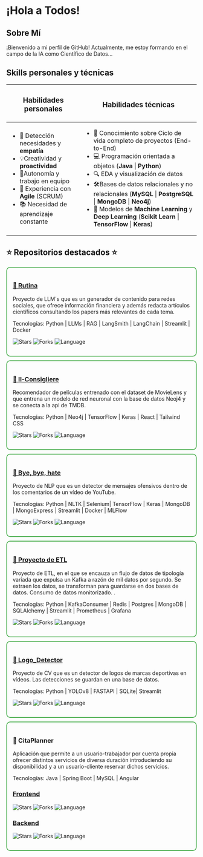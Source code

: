 # ¡Hola a Todos! 
## Sobre Mí
¡Bienvenido a mi perfil de GitHub! 
Actualmente, me estoy formando en el campo de la IA como Científico de Datos...

## Skills personales y técnicas

<table>
  <thead>
    <tr>
      <th><h3>Habilidades personales</h3></th>
      <th><h3>Habilidades técnicas</h3></th>
    </tr>
  </thead>
  <tbody>
    <tr>
      <td>
        <ul>
          <li>🤝 Detección necesidades y <strong>empatía</strong></li>
          <li>💡Creatividad y <strong>proactividad</strong></li>
          <li>🎯Autonomía y trabajo en equipo</li>
          <li>🔄 Experiencia con <strong>Agile</strong> (SCRUM)</li>
          <li>📚 Necesidad de aprendizaje constante</li>
        </ul>
      </td>
      <td>
        <ul>
          <li>🔄 Conocimiento sobre Ciclo de vida completo de proyectos (End-to-End)</li>
          <li>💻 Programación orientada a objetos (<strong>Java</strong> | <strong>Python</strong>)</li>
          <li>🔍 EDA y visualización de datos</li>
          <li>🛠️Bases de datos relacionales y no relacionales (<strong>MySQL</strong> | <strong>PostgreSQL</strong> | <strong>MongoDB</strong> | <strong>Neo4j</strong>)</li>
          <li>🤖 Modelos de <strong>Machine Learning</strong> y <strong>Deep Learning</strong> (<strong>Scikit Learn</strong> | <strong>TensorFlow</strong> | <strong>Keras</strong>)</li>
        </ul>
      </td>
    </tr>
  </tbody>
</table>


## ⭐ Repositorios destacados ⭐

<div style="border: 2px solid #4caf50; border-radius: 10px; padding: 15px; margin-bottom: 10px;">
  <h3><a href="https://github.com/angelsc75/rutina">🌟 Rutina</a></h3>
  <p>Proyecto de LLM´s que es un generador de contenido para redes sociales, que ofrece información financiera y además redacta artículos científicos consultando los papers más relevantes de cada tema.</p>
  <p>Tecnologías: Python | LLMs | RAG | LangSmith | LangChain | Streamlit | Docker  </p>
  <p>
    <img src="https://img.shields.io/github/stars/angelsc75/Rutina?style=social" alt="Stars">
    <img src="https://img.shields.io/github/forks/angelsc75/Rutina?style=social" alt="Forks">
    <img src="https://img.shields.io/github/languages/top/angelsc75/Rutina" alt="Language">
  </p>
</div>

<div style="border: 2px solid #4caf50; border-radius: 10px; padding: 15px; margin-bottom: 10px;">
  <h3><a href="https://github.com/angelsc75/Il-Consigliere">🌟 Il-Consigliere</a></h3>
  <p>Recomendador de películas entrenado con el dataset de MovieLens y que entrena un modelo de red neuronal con la base de datos Neoj4 y se conecta a la api de TMDB.</p>
  <p>Tecnologías: Python | Neo4j | TensorFlow | Keras | React | Tailwind CSS  </p>
  <p>
    <img src="https://img.shields.io/github/stars/angelsc75/Il-Consigliere?style=social" alt="Stars">
    <img src="https://img.shields.io/github/forks/angelsc75/Il-Consigliere?style=social" alt="Forks">
    <img src="https://img.shields.io/github/languages/top/angelsc75/Il-Consigliere" alt="Language">
  </p>
</div>

<div style="border: 2px solid #4caf50; border-radius: 10px; padding: 15px; margin-bottom: 10px;">
  <h3><a href="https://github.com/angelsc75/bye_bye_hate">🌟 Bye, bye, hate</a></h3>
  <p>Proyecto de NLP que es un detector de mensajes ofensivos dentro de los comentarios de un vídeo de YouTube.</p>
  <p>Tecnologías: Python | NLTK | Selenium| TensorFlow  | Keras | MongoDB | MongoExpress | Streamlit | Docker | MLFlow  </p>
  <p>
    <img src="https://img.shields.io/github/stars/angelsc75/bye_bye_hate?style=social" alt="Stars">
    <img src="https://img.shields.io/github/forks/angelsc75/bye_bye_hate?style=social" alt="Forks">
    <img src="https://img.shields.io/github/languages/top/angelsc75/bye_bye_hate" alt="Language">
  </p>
</div>

<div style="border: 2px solid #4caf50; border-radius: 10px; padding: 15px; margin-bottom: 10px;">
  <h3><a href="https://github.com/angelsc75/ETL_project">🌟 Proyecto de ETL</a></h3>
  <p>Proyecto de ETL, en el que se encauza un flujo de datos de tipología variada que expulsa un Kafka a razón de mil datos por segundo. Se extraen los datos, se transforman para guardarse en dos bases de datos. Consumo de datos monitorizado. .</p>
  <p>Tecnologías:  Python | KafkaConsumer | Redis | Postgres | MongoDB | SQLAlchemy | Streamlit | Prometheus | Grafana  </p>
  <p>
    <img src="https://img.shields.io/github/stars/angelsc75/ETL_project?style=social" alt="Stars">
    <img src="https://img.shields.io/github/forks/angelsc75/ETL_project?style=social" alt="Forks">
    <img src="https://img.shields.io/github/languages/top/angelsc75/ETL_project" alt="Language">
  </p>
</div>

<div style="border: 2px solid #4caf50; border-radius: 10px; padding: 15px; margin-bottom: 10px;">
  <h3><a href="https://github.com/angelsc75/Logo_Detector">🌟 Logo_Detector</a></h3>
  <p>Proyecto de CV que es un detector de logos de marcas deportivas en vídeos. Las detecciones se guardan en una base de datos.</p>
  <p>Tecnologías: Python | YOLOv8 | FASTAPI | SQLite| Streamlit  </p>
  <p>
    <img src="https://img.shields.io/github/stars/angelsc75/Logo_Detector?style=social" alt="Stars">
    <img src="https://img.shields.io/github/forks/angelsc75/Logo_Detector?style=social" alt="Forks">
    <img src="https://img.shields.io/github/languages/top/angelsc75/Logo_Detector" alt="Language">
  </p>
</div>

<div style="border: 2px solid #4caf50; border-radius: 10px; padding: 15px; margin-bottom: 10px;">
  <h3>🌟 CitaPlanner</h3>
   <p>Aplicación que permite a un usuario-trabajador por cuenta propia ofrecer distintos servicios de diversa duración introduciendo su disponibilidad y a un usuario-cliente reservar dichos servicios.</p>
  <p>Tecnologías: Java | Spring Boot | MySQL | Angular  </p>
  <h3><a href="https://github.com/angelsc75/citaplanner_frontend">Frontend</a></h3>
   <p>
    <img src="https://img.shields.io/github/stars/angelsc75/citaplanner_frontend?style=social" alt="Stars">
    <img src="https://img.shields.io/github/forks/angelsc75/citaplanner_frontend?style=social" alt="Forks">
    <img src="https://img.shields.io/github/languages/top/angelsc75/citaplanner_frontend" alt="Language">
  </p>
  <h3><a href="https://github.com/angelsc75/citaplanner_backend">Backend</a></h3>
   <p>
    <img src="https://img.shields.io/github/stars/angelsc75/citaplanner_backend?style=social" alt="Stars">
    <img src="https://img.shields.io/github/forks/angelsc75/citaplanner_backend?style=social" alt="Forks">
    <img src="https://img.shields.io/github/languages/top/angelsc75/citaplanner_backend" alt="Language">
  </p>
 
  
 
</div>




